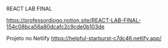 REACT LAB FINAL

https://professordiogo.notion.site/REACT-LAB-FINAL-154c08bca56a80dcafc2c9cde0b103de

Projeto no Netlify
https://helpful-starburst-c7dc46.netlify.app/